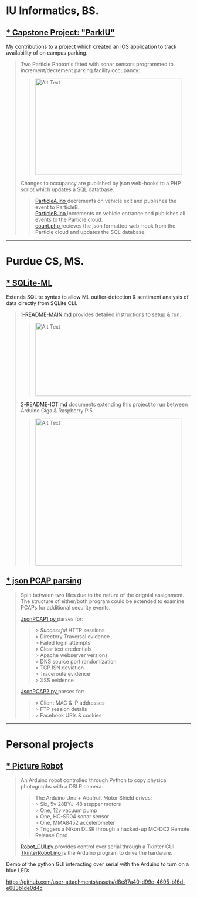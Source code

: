 # IU Informatics, BS.
## [ \* Capstone Project: "ParkIU" ](https://github.com/plmcdowe/School/tree/1228ab2c2261ae7d5b3b14264a321303cdc0361b/IU-Informatics-Capstone)
My contributions to a project which created an iOS application to track availability of on campus parking.
> 
> Two Particle Photon's fitted with sonar sensors programmed to increment/decrement parking facility occupancy:
>> <img src="https://github.com/user-attachments/assets/638bd649-03e6-41b0-be4a-783cfbbe8448" alt="Alt Text" width="400" height="263">
> Changes to occupancy are published by json web-hooks to a PHP script which updates a SQL datatbase.   
>> [ ParticleA.ino ](https://github.com/plmcdowe/School/blob/1228ab2c2261ae7d5b3b14264a321303cdc0361b/IU-Informatics-Capstone/ParticleA.ino) decrements on vehicle exit and publishes the event to ParticleB.   
>> [ ParticleB.ino ](https://github.com/plmcdowe/School/blob/1228ab2c2261ae7d5b3b14264a321303cdc0361b/IU-Informatics-Capstone/ParticleB.ino) increments on vehicle entrance and publishes all events to the Particle cloud.   
>> [ count.php ](https://github.com/plmcdowe/School/blob/1228ab2c2261ae7d5b3b14264a321303cdc0361b/IU-Informatics-Capstone/count.php) recieves the json formatted web-hook from the Particle cloud and updates the SQL database.
>>   
---
# Purdue CS, MS.
## [ \* SQLite-ML ](https://github.com/plmcdowe/School/tree/1228ab2c2261ae7d5b3b14264a321303cdc0361b/Purdue-CS/SQLite-ML)
Extends SQLite syntax to allow ML outlier-detection & sentiment analysis of data directly from SQLite CLI.
> [ 1-README-MAIN.md ](https://github.com/plmcdowe/School/blob/1228ab2c2261ae7d5b3b14264a321303cdc0361b/Purdue-CS/SQLite-ML/1-README-MAIN.md) provides detailed instructions to setup & run.
>>  <img src="https://github.com/user-attachments/assets/f2c284a1-eebf-4575-995e-c66e101b40f2" alt="Alt Text" width="517" height="200">  
> [ 2-README-IOT.md ](https://github.com/plmcdowe/School/blob/1228ab2c2261ae7d5b3b14264a321303cdc0361b/Purdue-CS/SQLite-ML/2-README-IOT.md) documents extending this project to run between Arduino Giga & Raspberry Pi5.  
>> <img src="https://github.com/user-attachments/assets/c8bcb7e7-0ebd-4a86-984d-a77521946851" alt="Alt Text" width="400" height="400">  
>
## [ \* json PCAP parsing ](https://github.com/plmcdowe/School/tree/1228ab2c2261ae7d5b3b14264a321303cdc0361b/Purdue-CS/JsonPCAP-Parser)
> Split between two files due to the nature of the orignial assignment.   
> The structure of either/both program could be extended to examine PCAPs for additional security events.
> 
> [ JsonPCAP1.py ](https://github.com/plmcdowe/School/blob/68bad203da6eec271042d636ce8111531ddbe056/Purdue-CS/JsonPCAP-Parser/JsonPCAP1.py) parses for:   
>> \> *Successful* HTTP sessions   
>> \> Directory Traversal evidence   
>> \> Failed login attempts   
>> \> Clear text credentials   
>> \> Apache webserver versions   
>> \> DNS source port randomization   
>> \> TCP ISN deviation   
>> \> Traceroute evidence   
>> \> XSS evidence
>> 
> [ JsonPCAP2.py ](https://github.com/plmcdowe/School/blob/66482f5573c2977825d1fe7e7c897acf34860bb2/Purdue-CS/JsonPCAP-Parser/JsonPCAP2.py) parses for:   
>> \> Client MAC & IP addresses   
>> \> FTP session details   
>> \> Facebook URIs & cookies   
>
---
# Personal projects
## [ \* Picture Robot ](https://github.com/plmcdowe/School/tree/1228ab2c2261ae7d5b3b14264a321303cdc0361b/PersonalProjects/PictureRobot)  
> An Arduino robot controlled through Python to copy physical photographs with a DSLR camera.   
>> The Arduino Uno + Adafruit Motor Shield drives:   
>> \> Six, 5v 28BYJ-48 stepper motors   
>> \> One, 12v vacuum pump   
>> \> One, HC-SR04 sonar sensor   
>> \> One, MMA8452 accelerometer   
>> \> Triggers a Nikon DLSR through a hacked-up MC-DC2 Remote Release Cord   
>>    
> [ Robot_GUI.py ](https://github.com/plmcdowe/School/blob/1228ab2c2261ae7d5b3b14264a321303cdc0361b/PersonalProjects/PictureRobot/Robot_GUI.py) provides control over serial through a Tkinter GUI.   
> [ TkinterRobot.ino ](https://github.com/plmcdowe/School/blob/1228ab2c2261ae7d5b3b14264a321303cdc0361b/PersonalProjects/PictureRobot/TkinterRobot.ino) is the Arduino program to drive the hardware.   

Demo of the python GUI interacting over serial with the Arduino to turn on a blue LED:   

https://github.com/user-attachments/assets/d8e87a40-d99c-4695-b16d-e683b1de0d4c

